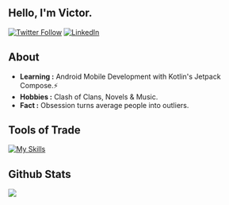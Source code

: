 ## <div align="left">Hello, I'm Victor.</div>   

[![Twitter Follow](https://img.shields.io/badge/Twitter-1DA1F2?style=for-the-badge&logo=twitter&logoColor=white)](https://twitter.com/kilyungi_) [![LinkedIn](https://img.shields.io/badge/LinkedIn-0077B5?style=for-the-badge&logo=linkedin&logoColor=white)](https://linkedin.com/in/victor-kilyungi) 

## About

-  **Learning :** Android Mobile Development with Kotlin's Jetpack Compose.⚡
-  **Hobbies :** Clash of Clans, Novels & Music.
-  **Fact :** Obsession turns average people into outliers.

## Tools of Trade
<!-- Tailwind.css, React.js -->
<!-- MongoDB, MySQL, Node.js -->
[![My Skills](https://skillicons.dev/icons?i=html,css,js,dart,flutter,kotlin,vscode)](https://skillicons.dev)

## Github Stats 
<img src="https://github-readme-stats.vercel.app/api?username=devkilyungi&show_icons=true&count_private=true&hide_border=true" align="center" />
